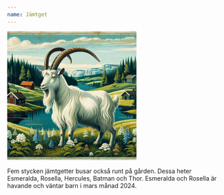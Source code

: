 ```yaml
---
name: Jämtget
---
```


<img src="/img/get.png" width="300" transform-images="avif webp 300@1,1.5,2" alt="Illustration av en vit get">

Fem stycken jämtgetter busar också runt på gården. Dessa heter Esmeralda, Rosella, Hercules, Batman och Thor. Esmeralda och Rosella är havande och väntar barn i mars månad 2024.
